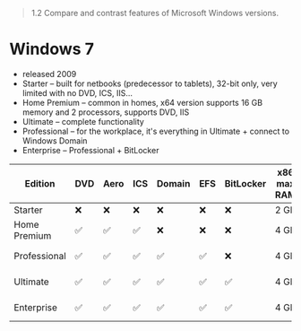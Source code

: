 > 1.2 Compare and contrast features of Microsoft Windows versions.

# Windows 7

- released 2009
- Starter – built for netbooks (predecessor to tablets), 32-bit only, very limited with no DVD, ICS, IIS...
- Home Premium – common in homes, x64 version supports 16 GB memory and 2 processors, supports DVD, IIS 
- Ultimate – complete functionality
- Professional – for the workplace, it's everything in Ultimate + connect to Windows Domain
- Enterprise – Professional + BitLocker

Edition | DVD | Aero | ICS | Domain | EFS | BitLocker | x86 max RAM | x64 max RAM
-- | - | - | - | - | - | - | - | -
Starter | ❌ | ❌ | ❌ | ❌ | ❌ | ❌ | 2 GB | N/A
Home Premium | ✅ | ✅ | ✅ | ❌ | ❌ | ❌ | 4 GB | 16 GB
Professional | ✅ | ✅ | ✅ | ✅ | ✅ | ❌ | 4 GB | 192 GB
Ultimate | ✅ | ✅ | ✅ | ✅ | ✅ | ✅ | 4 GB | 192 GB
Enterprise | ✅ | ✅ | ✅ | ✅ | ✅ | ✅ | 4 GB | 192 GB
